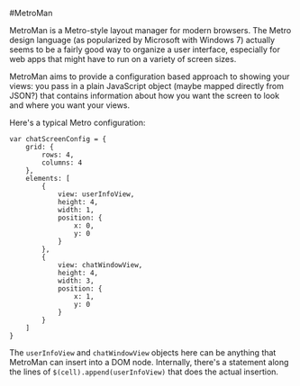 #MetroMan

MetroMan is a Metro-style layout manager for modern browsers. The Metro design language (as popularized by Microsoft with Windows 7) actually seems to be a fairly good way to organize a user interface, especially for web apps that might have to run on a variety of screen sizes. 

MetroMan aims to provide a configuration based approach to showing your views: you pass in a plain JavaScript object (maybe mapped directly from JSON?) that contains information about how you want the screen to look and where you want your views. 

Here's a typical Metro configuration:    

    var chatScreenConfig = {
        grid: {
            rows: 4,
            columns: 4
        },
        elements: [
            {
                view: userInfoView,
                height: 4,
                width: 1,
                position: {
                    x: 0,
                    y: 0
                }
            },
            {
                view: chatWindowView,
                height: 4, 
                width: 3,
                position: {
                    x: 1, 
                    y: 0
                }
            }
        ]
    }

The `userInfoView` and `chatWindowView` objects here can be anything that MetroMan can insert into a DOM node. Internally, there's a statement along the lines of `$(cell).append(userInfoView)` that does the actual insertion. 